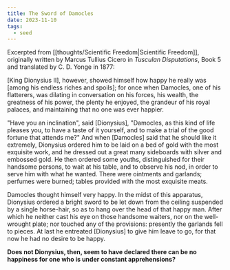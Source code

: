 ```yaml
---
title: The Sword of Damocles
date: 2023-11-10
tags:
  - seed
---
```

Excerpted from [[thoughts/Scientific Freedom|Scientific Freedom]], originally written by Marcus Tullius Cicero in *Tusculan Disputations*, Book 5 and translated by C. D. Yonge in 1877:

[King Dionysius II], however, showed himself how happy he really was [among his endless riches and spoils]; for once when Damocles, one of his flatterers, was dilating in conversation on his forces, his wealth, the greatness of his power, the plenty he enjoyed, the grandeur of his royal palaces, and maintaining that no one was ever happier.

"Have you an inclination", said [Dionysius], "Damocles, as this kind of life pleases you, to have a taste of it yourself, and to make a trial of the good fortune that attends me?" And when [Damocles] said that he should like it extremely, Dionysius ordered him to be laid on a bed of gold with the most exquisite work, and he dressed out a great many sideboards with silver and embossed gold. He then ordered some youths, distinguished for their handsome persons, to wait at his table, and to observe his nod, in order to serve him with what he wanted. There were ointments and garlands; perfumes were burned; tables provided with the most exquisite meats.

Damocles thought himself very happy. In the midst of this apparatus, Dionysius ordered a bright sword to be let down from the ceiling suspended by a single horse-hair, so as to hang over the head of that happy man. After which he neither cast his eye on those handsome waiters, nor on the well-wrought plate; nor touched any of the provisions: presently the garlands fell to pieces. At last he entreated [Dionysius] to give him leave to go, for that now he had no desire to be happy.

**Does not Dionysius, then, seem to have declared there can be no happiness for one who is under constant apprehensions?**